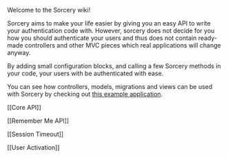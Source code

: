 Welcome to the Sorcery wiki!

Sorcery aims to make your life easier by giving you an easy API to write your authentication code with.
However, sorcery does not decide for you how you should authenticate your users and thus does not contain ready-made controllers and other MVC pieces which real applications will change anyway.

By adding small configuration blocks, and calling a few Sorcery methods in your code, your users with be authenticated with ease.

You can see how controllers, models, migrations and views can be used with Sorcery by checking out [this example application](https://github.com/NoamB/sorcery-example-app).

[[Core API]]

[[Remember Me API]]

[[Session Timeout]]

[[User Activation]]